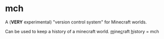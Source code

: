 # mch
A (**VERY** experimental) "version control system" for Minecraft worlds.

Can be used to keep a history of a minecraft world. <u>m</u>ine<u>c</u>raft <u>h</u>istory = mch